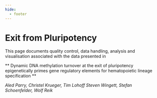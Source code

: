```yaml
---
hide:
  - footer
---
```



# Exit from Pluripotency

This page documents quality control, data handling, analysis and visualisation associated with the data presented in 


** Dynamic DNA methylation turnover at the exit of pluripotency epigenetically primes gene regulatory elements for hematopoietic lineage specification **

*Aled Parry, Christel Krueger, Tim Lohoff Steven Wingett, Stefan Schoenfelder, Wolf Reik*